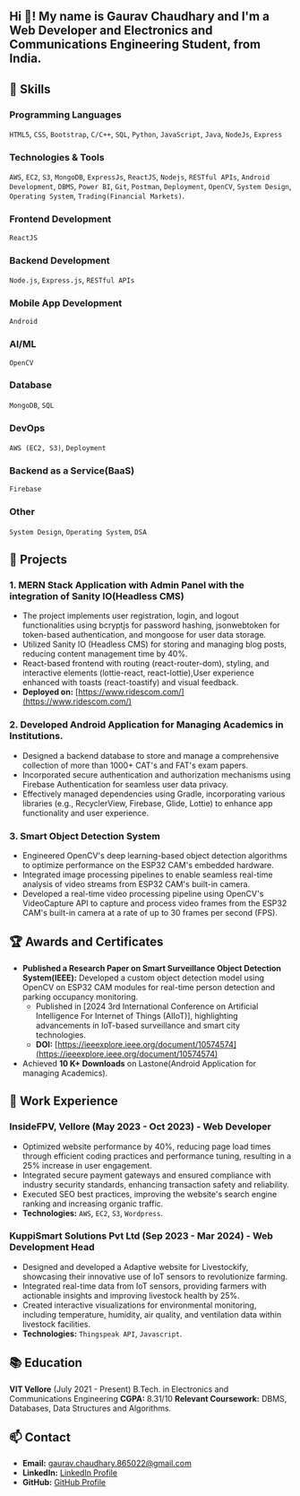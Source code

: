 <h2 align="left">Hi 👋! My name is Gaurav Chaudhary and I'm a Web Developer and Electronics and Communications Engineering Student, from India.</h2>





## 💼 Skills

### Programming Languages
`HTML5`, `CSS`, `Bootstrap`, `C/C++`, `SQL`, `Python`, `JavaScript`, `Java`, `NodeJs`, `Express`

### Technologies & Tools
`AWS`, `EC2`, `S3`, `MongoDB`, `ExpressJs`, `ReactJS`, `Nodejs`, `RESTful APIs`, `Android Development`, `DBMS`, `Power BI`, `Git`, `Postman`, `Deployment`, `OpenCV`, `System Design`, `Operating System`, `Trading(Financial Markets)`.

### Frontend Development
`ReactJS`

### Backend Development
`Node.js`, `Express.js`, `RESTful APIs`

### Mobile App Development
`Android`

### AI/ML
`OpenCV`

### Database
`MongoDB`, `SQL`

### DevOps
`AWS (EC2, S3)`, `Deployment`

### Backend as a Service(BaaS)
`Firebase`

### Other
`System Design`, `Operating System`, `DSA`

## 🚀 Projects

### 1. MERN Stack Application with Admin Panel with the integration of Sanity IO(Headless CMS)

-   The project implements user registration, login, and logout functionalities using bcryptjs for password hashing, jsonwebtoken for token-based authentication, and mongoose for user data storage.
-   Utilized Sanity IO (Headless CMS) for storing and managing blog posts, reducing content management time by 40%.
-   React-based frontend with routing (react-router-dom), styling, and interactive elements (lottie-react, react-lottie),User experience enhanced with toasts (react-toastify) and visual feedback.
-   **Deployed on:** [https://www.ridescom.com/](https://www.ridescom.com/)

### 2. Developed Android Application for Managing Academics in Institutions.

-   Designed a backend database to store and manage a comprehensive collection of more than 1000+ CAT's and FAT's exam papers.
-   Incorporated secure authentication and authorization mechanisms using Firebase Authentication for seamless user data privacy.
-   Effectively managed dependencies using Gradle, incorporating various libraries (e.g., RecyclerView, Firebase, Glide, Lottie) to enhance app functionality and user experience.

### 3. Smart Object Detection System

-   Engineered OpenCV's deep learning-based object detection algorithms to optimize performance on the ESP32 CAM's embedded hardware.
-   Integrated image processing pipelines to enable seamless real-time analysis of video streams from ESP32 CAM's built-in camera.
-   Developed a real-time video processing pipeline using OpenCV's VideoCapture API to capture and process video frames from the ESP32 CAM's built-in camera at a rate of up to 30 frames per second (FPS).

## 🏆 Awards and Certificates

-   **Published a Research Paper on Smart Surveillance Object Detection System(IEEE):** Developed a custom object detection model using OpenCV on ESP32 CAM modules for real-time person detection and parking occupancy monitoring.
    -   Published in [2024 3rd International Conference on Artificial Intelligence For Internet of Things (AIIoT)], highlighting advancements in IoT-based surveillance and smart city technologies.
    -   **DOI:** [https://ieeexplore.ieee.org/document/10574574](https://ieeexplore.ieee.org/document/10574574)
-   Achieved **10 K+ Downloads** on Lastone(Android Application for managing Academics).

## 🌱 Work Experience

### InsideFPV, Vellore (May 2023 - Oct 2023) - Web Developer

-   Optimized website performance by 40%, reducing page load times through efficient coding practices and performance tuning, resulting in a 25% increase in user engagement.
-   Integrated secure payment gateways and ensured compliance with industry security standards, enhancing transaction safety and reliability.
-   Executed SEO best practices, improving the website's search engine ranking and increasing organic traffic.
-   **Technologies:** `AWS`, `EC2`, `S3`, `Wordpress`.

### KuppiSmart Solutions Pvt Ltd (Sep 2023 - Mar 2024) - Web Development Head

-   Designed and developed a Adaptive website for Livestockify, showcasing their innovative use of IoT sensors to revolutionize farming.
-   Integrated real-time data from IoT sensors, providing farmers with actionable insights and improving livestock health by 25%.
-   Created interactive visualizations for environmental monitoring, including temperature, humidity, air quality, and ventilation data within livestock facilities.
-   **Technologies:** `Thingspeak API`, `Javascript`.

## 📚 Education

**VIT Vellore** (July 2021 - Present)
B.Tech. in Electronics and Communications Engineering
**CGPA:** 8.31/10
**Relevant Coursework:** DBMS, Databases, Data Structures and Algorithms.

## 📫 Contact

- **Email:** [gaurav.chaudhary.865022@gmail.com](mailto:gaurav.chaudhary.865022@gmail.com)
- **LinkedIn:** [LinkedIn Profile](YOUR_LINKEDIN_URL)
- **GitHub:** [GitHub Profile](https://github.com/GauravChaudhary865)
###

<br clear="both">


